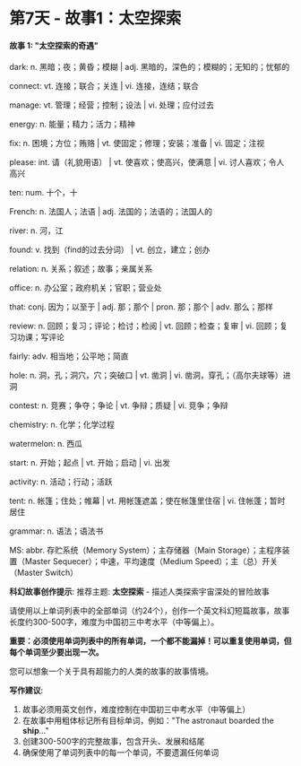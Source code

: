 # 第7天 - 故事1：太空探索

#### 故事 1: "太空探索的奇遇"

dark: n. 黑暗；夜；黄昏；模糊 | adj. 黑暗的，深色的；模糊的；无知的；忧郁的

connect: vt. 连接；联合；关连 | vi. 连接，连结；联合

manage: vt. 管理；经营；控制；设法 | vi. 处理；应付过去

energy: n.  能量；精力；活力；精神

fix: n. 困境；方位；贿赂 | vt. 使固定；修理；安装；准备 | vi. 固定；注视

please: int. 请（礼貌用语） | vt. 使喜欢；使高兴，使满意 | vi. 讨人喜欢；令人高兴

ten: num. 十个，十

French: n. 法国人；法语 | adj. 法国的；法语的；法国人的

river: n. 河，江

found: v. 找到（find的过去分词） | vt. 创立，建立；创办

relation: n. 关系；叙述；故事；亲属关系

office: n. 办公室；政府机关；官职；营业处

that: conj. 因为；以至于 | adj. 那；那个 | pron. 那；那个 | adv. 那么；那样

review: n. 回顾；复习；评论；检讨；检阅 | vt. 回顾；检查；复审 | vi. 回顾；复习功课；写评论

fairly: adv. 相当地；公平地；简直

hole: n. 洞，孔；洞穴，穴；突破口 | vt. 凿洞 | vi. 凿洞，穿孔；（高尔夫球等）进洞

contest: n. 竞赛；争夺；争论 | vt. 争辩；质疑 | vi. 竞争；争辩

chemistry: n. 化学；化学过程

watermelon: n. 西瓜

start: n. 开始；起点 | vt. 开始；启动 | vi. 出发

activity: n. 活动；行动；活跃

tent: n. 帐篷；住处；帷幕 | vt. 用帐篷遮盖；使在帐篷里住宿 | vi. 住帐蓬；暂时居住

grammar: n. 语法；语法书

MS: abbr. 存贮系统（Memory System）；主存储器（Main Storage）；主程序装置（Master Sequecer）；中速，平均速度（Medium Speed）；主（总）开关（Master Switch）

**科幻故事创作提示**:
推荐主题: **太空探索** - 描述人类探索宇宙深处的冒险故事

请使用以上单词列表中的全部单词（约24个），创作一个英文科幻短篇故事，故事长度约300-500字，难度为中国初三中考水平（中等偏上）。

**重要：必须使用单词列表中的所有单词，一个都不能漏掉！可以重复使用单词，但每个单词至少要出现一次。**

您可以想象一个关于具有超能力的人类的故事的故事情境。

**写作建议**: 
1. 故事必须用英文创作，难度控制在中国初三中考水平（中等偏上）
2. 在故事中用粗体标记所有目标单词，例如："The astronaut boarded the **ship**..."
3. 创建300-500字的完整故事，包含开头、发展和结尾
4. 确保使用了单词列表中的每一个单词，不要遗漏任何单词
